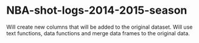 # NBA-shot-logs-2014-2015-season
Will create new columns that will be added to the original dataset. Will use text functions, data functions and merge data frames to the original data.

